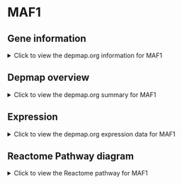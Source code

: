 <h1>MAF1</h1>

<h2>Gene information</h2>
<details>
  <summary>Click to view the depmap.org information for MAF1</summary>
  <p><a href="https://depmap.org/portal/gene/MAF1?tab=about" target="_BLANK">Open page in a new tab...</a></p>
  <iframe src="https://depmap.org/portal/gene/MAF1?tab=about" style="border:none;width:100%;height:800px"></iframe>
</details>

<h2>Depmap overview</h2>
<details>
  <summary>Click to view the depmap.org summary for MAF1</summary>
  <p><a href="https://depmap.org/portal/gene/MAF1?tab=overview" target="_BLANK">Open page in a new tab...</a></p>
  <iframe src="https://depmap.org/portal/gene/MAF1?tab=overview" style="border:none;width:100%;height:800px"></iframe>
</details>

<h2>Expression</h2>
<details>
  <summary>Click to view the depmap.org expression data for MAF1</summary>
  <p><a href="https://depmap.org/portal/gene/MAF1?tab=characterization" target="_BLANK">Open page in a new tab...</a></p>
  <iframe src="https://depmap.org/portal/gene/MAF1?tab=characterization" style="border:none;width:100%;height:800px"></iframe>
</details>



<h2>Reactome Pathway diagram</h2>
<details>
  <summary>Click to view the Reactome pathway for MAF1</summary>
  <p><a href="https://reactome.org/PathwayBrowser/#/R-HSA-8943724" target="_BLANK">Open page in a new tab...</a></p>
  <p>Regulation of PTEN gene transcription</p>
<iframe src="https://reactome.org/PathwayBrowser/#/R-HSA-8943724" style="border:none;width:100%;height:800px"></iframe>
</details>



